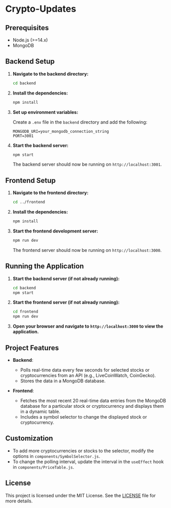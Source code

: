 # Crypto-Updates

## Prerequisites

- Node.js (>=14.x)
- MongoDB

## Backend Setup

1. **Navigate to the backend directory:**

    ```bash
    cd backend
    ```

2. **Install the dependencies:**

    ```bash
    npm install
    ```

3. **Set up environment variables:**

    Create a `.env` file in the `backend` directory and add the following:

    ```env
    MONGODB_URI=your_mongodb_connection_string
    PORT=3001
    ```

4. **Start the backend server:**

    ```bash
    npm start
    ```

    The backend server should now be running on `http://localhost:3001`.

## Frontend Setup

1. **Navigate to the frontend directory:**

    ```bash
    cd ../frontend
    ```

2. **Install the dependencies:**

    ```bash
    npm install
    ```

3. **Start the frontend development server:**

    ```bash
    npm run dev
    ```

    The frontend server should now be running on `http://localhost:3000`.

## Running the Application

1. **Start the backend server (if not already running):**

    ```bash
    cd backend
    npm start
    ```

2. **Start the frontend server (if not already running):**

    ```bash
    cd frontend
    npm run dev
    ```

3. **Open your browser and navigate to `http://localhost:3000` to view the application.**

## Project Features

- **Backend**:
  - Polls real-time data every few seconds for selected stocks or cryptocurrencies from an API (e.g., LiveCoinWatch, CoinGecko).
  - Stores the data in a MongoDB database.

- **Frontend**:
  - Fetches the most recent 20 real-time data entries from the MongoDB database for a particular stock or cryptocurrency and displays them in a dynamic table.
  - Includes a symbol selector to change the displayed stock or cryptocurrency.

## Customization

- To add more cryptocurrencies or stocks to the selector, modify the options in `components/SymbolSelector.js`.
- To change the polling interval, update the interval in the `useEffect` hook in `components/PriceTable.js`.

## License

This project is licensed under the MIT License. See the [LICENSE](LICENSE) file for more details.
